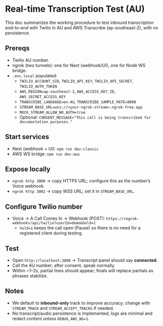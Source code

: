# Real-time Transcription Test (AU)

This doc summarizes the working procedure to test inbound transcription end-to-end with Twilio in AU and AWS Transcribe (ap-southeast-2), with no persistence.

## Prereqs
- Twilio AU number.
- ngrok (two tunnels): one for Next (webhook/UI), one for Node WS bridge.
- `.env.local` populated:
  - `TWILIO_ACCOUNT_SID`, `TWILIO_API_KEY`, `TWILIO_API_SECRET`, `TWILIO_AUTH_TOKEN`
  - `AWS_REGION=ap-southeast-2`, `AWS_ACCESS_KEY_ID`, `AWS_SECRET_ACCESS_KEY`
  - `TRANSCRIBE_LANGUAGE=en-AU`, `TRANSCRIBE_SAMPLE_RATE=8000`
  - `STREAM_BASE_URL=wss://<your-ngrok-stream>.ngrok-free.app`
  - `MOCK_STREAM_ALLOW_NO_AUTH=true`
  - Optional: `CONSENT_MESSAGE="This call is being transcribed for documentation purposes."`

## Start services
- Next (webhook + UI): `npm run dev:classic`
- AWS WS bridge: `npm run dev:aws`

## Expose locally
- `ngrok http 3000` → copy HTTPS URL; configure this as the number’s Voice webhook.
- `ngrok http 3002` → copy WSS URL; set it in `STREAM_BASE_URL`.

## Configure Twilio number
- Voice → A Call Comes In → Webhook (POST): `https://<ngrok-webhook>/api/twilio?userId=demo&hold=1`
  - `hold=1` keeps the call open (Pause) so there is no need for a registered client during testing.

## Test
- Open `http://localhost:3000` → Transcript panel should say **connected**.
- Call the AU number; after consent, speak normally.
- Within ~1–2s, partial lines should appear; finals will replace partials as phrases stabilize.

## Notes
- We default to **inbound-only** track to improve accuracy; change with `STREAM_TRACK` and `STREAM_ACCEPT_TRACKS` if needed.
- No transcript/audio persistence is implemented; logs are minimal and redact content unless `DEBUG_AWS_WS=1`.

